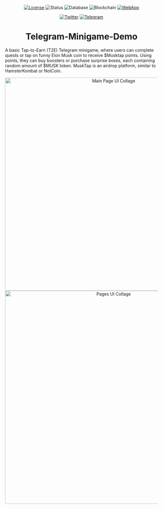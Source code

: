 <div align="center">
  
  <a href="https://gnu.org/licenses/agpl-3.0.en.html">![License](https://img.shields.io/badge/License-AGPL--3.0-3c6382.svg)</a>
  <a>![Status](https://img.shields.io/badge/Status-Beta%20Release-38ada9.svg)</a>
  <a>![Database](https://img.shields.io/badge/Database-MongoDB-78e08f?logo=mongodb)</a>
  <a>![Blockchain](https://img.shields.io/badge/Blockchain-Cardano-0033ad?logo=cardano)</a>
  <a href="https://musktap.netlify.app">![WebApp](https://img.shields.io/badge/Web%20App-Play-e58e26.svg)</a>

  <a href="https://x.com/musk_tap">![Twitter](https://img.shields.io/badge/MuskTap-000000?&logo=x&logoColor=white)</a>
  <a href="https://t.me/musk_tap">![Telegram](https://img.shields.io/badge/MuskTap-2ca5e0?logo=telegram&logoColor=white)</a>
</div>


<h1 align="center">Telegram-Minigame-Demo</h1>

A basic Tap-to-Earn (T2E) Telegram minigame, where users can complete quests or tap on funny 
Elon Musk coin to receive $Musktap points. Using points, they can buy boosters or purchase 
surprise boxes, each containing random amount of $MUSK token. MuskTap is an airdrop platform, 
similar to HamsterKombat or NotCoin.

<p align="center" width="100%">
  <img src="https://github.com/armiro/Telegram-Minigame-Demo/blob/main/assets/main_page_ui_collage.jpg" alt="Main Page UI Collage" width="700"/>
  <img src="https://github.com/armiro/Telegram-Minigame-Demo/blob/main/assets/pages_ui_collage.jpg" alt="Pages UI Collage" width="700"/>
</p>
